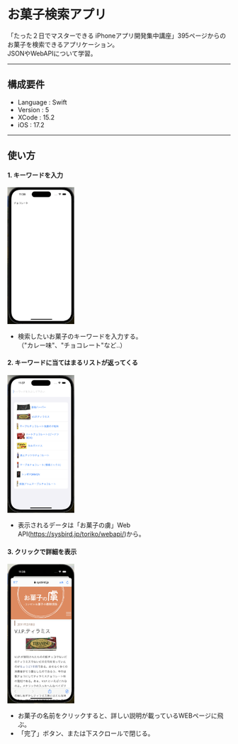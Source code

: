 # お菓子検索アプリ

「たった２日でマスターできる iPhoneアプリ開発集中講座」395ページからのお菓子を検索できるアプリケーション。 <br>
JSONやWebAPIについて学習。

---
## 構成要件
* Language : Swift
* Version : 5
* XCode : 15.2
* iOS : 17.2

---
## 使い方
#### 1. キーワードを入力

<img src="スクリーンショット 2024-06-02 11.38.57.png" width="30%">

- 検索したいお菓子のキーワードを入力する。 <br>
（"カレー味"、"チョコレート"など‥）

#### 2. キーワードに当てはまるリストが返ってくる

<img src="スクリーンショット 2024-06-02 11.37.42.png" width="30%">

- 表示されるデータは「お菓子の虜」Web API(https://sysbird.jp/toriko/webapi/)から。

#### 3. クリックで詳細を表示

<img src="スクリーンショット 2024-06-02 11.36.47.png" width="30%">

- お菓子の名前をクリックすると、詳しい説明が載っているWEBページに飛ぶ。
- 「完了」ボタン、または下スクロールで閉じる。